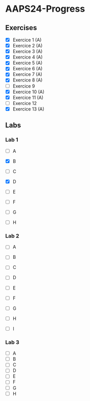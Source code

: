 # AAPS24-Progress

## Exercises

- [x] Exercice 1 (A)
- [x] Exercice 2 (A)
- [x] Exercice 3 (A)
- [x] Exercice 4 (A)
- [x] Exercice 5 (A)
- [x] Exercice 6 (A)
- [x] Exercice 7 (A)
- [x] Exercice 8 (A)
- [ ] Exercice 9
- [x] Exercice 10 (A)
- [x] Exercice 11 (A)
- [ ] Exercice 12
- [x] Exercice 13 (A)

## Labs

### Lab 1
- [ ] A
- [x] B
- [ ] C
- [x] D
- [ ] E
- [ ] F
- [ ] G
- [ ] H


### Lab 2
- [ ] A
- [ ] B
- [ ] C
- [ ] D
- [ ] E
- [ ] F
- [ ] G
- [ ] H
- [ ] I


### Lab 3
- [ ] A
- [ ] B
- [ ] C
- [ ] D
- [ ] E
- [ ] F
- [ ] G
- [ ] H
